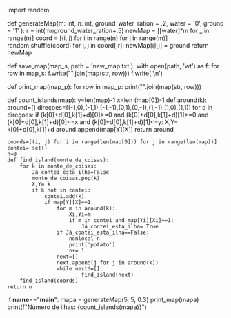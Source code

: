 import random

def generateMap(m: int, n: int, ground_water_ration = .2, water = '0', ground = '1' ):
    r = int(m*n*ground_water_ration+.5)
    newMap = [[water]*m for _ in range(n)]
    coord = [(i, j) for i in range(n) for j in range(m)]
    random.shuffle(coord)
    for i, j in coord[:r]:
        newMap[i][j] = ground
    return newMap

def save_map(map_s, path = 'new_map.txt'):
    with open(path, 'wt') as f:
        for row in map_s:
            f.write("".join(map(str, row)))
            f.write('\n')

def print_map(map_p):
    for row in map_p:
        print("".join(map(str, row)))


def count_islands(map):
    y=len(map)-1
    x=len (map[0])-1
    def around(k):
        around=[]
        direçoes=[(-1,0),(-1,1),(-1,-1),(0,1),(0,-1),(1,-1),(1,0),(1,1)]
        for d in direçoes:
            if (k[0]+d[0],k[1]+d)[0]>=0 and (k[0]+d[0],k[1]+d)[1]>=0 and (k[0]+d[0],k[1]+d)[0]<=x and (k[0]+d[0],k[1]+d)[1]<=y:
                X,Y= k[0]+d[0],k[1]+d
                around.append(map[Y][X])
        return around

    coords=[(i, j) for i in range(len(map[0])) for j in range(len(map))]
    contei= set()
    n=0
    def find_island(monte_de_coisas):
        for k in monte_de_coisas:
            Já_contei_esta_ilha=False
            monte_de_coisas.pop(k)
            X,Y= k
            if k not in contei:
                contei.add(k)
                if map[Y][X]==1:
                    for m in around(k):
                        Xi,Yi=m
                        if m in contei and map[Yi][Xi]==1:
                            Já_contei_esta_ilha= True
                    if Já_contei_esta_ilha==False:
                        nonlocal n
                        print('potato')
                        n+= 1
                    next=[]
                    next.append(j for j in around(k))
                    while next!=[]:
                            find_island(next)
        find_island(coords)                    
    return n

if __name__=="__main__":
    mapa = generateMap(5, 5, 0.3)
    print_map(mapa)
    print(f"Número de ilhas: {count_islands(mapa)}")
